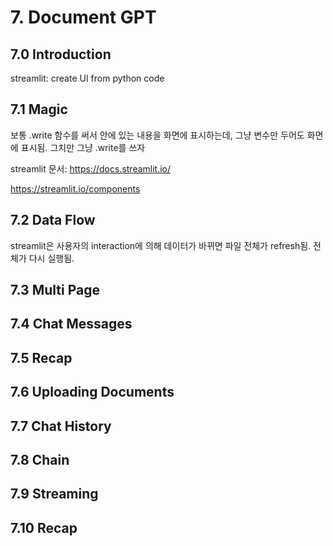 # 7. Document GPT
## 7.0 Introduction
streamlit: create UI from python code
## 7.1 Magic
보통 .write 함수를 써서 안에 있는 내용을 화면에 표시하는데, 그냥 변수만 두어도 화면에 표시됨. 그치만 그냥 .write를 쓰자

streamlit 문서: https://docs.streamlit.io/

https://streamlit.io/components
## 7.2 Data Flow
streamlit은 사용자의 interaction에 의해 데이터가 바뀌면 파일 전체가 refresh됨. 전체가 다시 실행됨.
## 7.3 Multi Page
## 7.4 Chat Messages
## 7.5 Recap
## 7.6 Uploading Documents
## 7.7 Chat History
## 7.8 Chain
## 7.9 Streaming
## 7.10 Recap